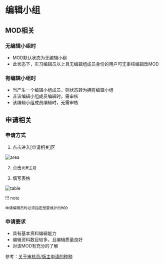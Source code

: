 # 编辑小组

## MOD相关

### 无编辑小组时

- MOD默认状态为无编辑小组
- 此状态下，实习编辑员以上且无编辑组成员身份的用户可无审核编辑改MOD

### 有编辑小组时

- 当产生一个编辑小组成员，则状态转为拥有编辑小组
- 非该编辑小组成员编辑时，需审核
- 该编辑小组成员编辑时，无需审核

## 申请相关

### 申请方式
1. 点击进入[申请相关]区

![area](https://cloud.githubusercontent.com/assets/13271372/16149746/62559404-34c5-11e6-9dbd-3983cf491c7d.png)

2. 点击`发表主题`

3. 填写表格

![table](https://cloud.githubusercontent.com/assets/13271372/16149894/528095fa-34c6-11e6-998d-f4f43b596a1f.png)


!!! note

    申请编辑员时必须指定想要维护的MOD

### 申请要求

- 具有基本资料编辑能力
- 编辑资料数目较多，且编辑质量良好
- 对该MOD有充分的了解



参考：[关于审核员/版主申请的种种](http://bbs.mcmod.cn/forum.php?mod=viewthread&tid=140#lastpost)
